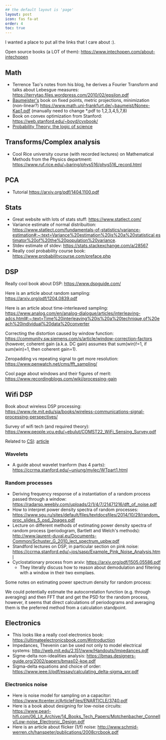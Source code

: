 ```yaml
---
## the default layout is 'page'
layout: post
icon: fas fa-at
order: 4
toc: true
---
```


I wanted a place to put all the links that I care about :).


Open source books (a LOT of them): <https://www.intechopen.com/about-intechopen>

## Math
* Terrence Tao's notes from his blog, he derives a Fourier Transform and talks about Lebesgue measures: <https://terrytao.files.wordpress.com/2010/02/epsilon.pdf>
* [Baumeister's](https://www.math.uni-frankfurt.de/~baumeist/) book on fixed points, metric projections, minimization (non-linear?) <https://www.math.uni-frankfurt.de/~baumeist/Nonex-Kap1.pdf> (manually need to change *.pdf to 1,2,3,4,5,7,8)
* Book on convex optimization from Stanford: <https://web.stanford.edu/~boyd/cvxbook/>
* [Probability Theory: the logic of science](http://www.med.mcgill.ca/epidemiology/hanley/bios601/GaussianModel/JaynesProbabilityTheory.pdf)


## Transforms/Complex analysis
* Cool Rice university course (with recorded lectures) on Mathematical Methods from the Physics department:
<https://www.ruf.rice.edu/~baring/phys516/phys516_record.html>

## PCA
* Tutorial <https://arxiv.org/pdf/1404.1100.pdf>

## Stats
* Great website with lots of stats stuff: <https://www.statlect.com/>
* Variance estimate of normal distribuition: <https://www.statlect.com/fundamentals-of-statistics/variance-estimation#:~:text=Variance%20estimation%20is%20a%20statistical,estimator%20of%20the%20population%20variance>.
* Stdev estimate of stdev: <https://stats.stackexchange.com/a/28567>
* Really cool probability course book: <https://www.probabilitycourse.com/preface.php>

## DSP
Really cool book about DSP: <https://www.dspguide.com/>

Here is an article about random sampling: <https://arxiv.org/pdf/1204.0839.pdf>

Here is an article about time-interleaved sampling: <https://www.analog.com/en/analog-dialogue/articles/interleaving-adcs.html#:~:text=Time%20interleaving%20is%20a%20technique,of%20each%20individual%20data%20converter>

Correcting the distortion caused by window function: <https://community.sw.siemens.com/s/article/window-correction-factors>
(however, coherent gain (a.k.a. DC gain) assumes that sum(win)!=1, if sum(win)=1, then coherent gain=1).

Zeropadding vs repeating signal to get more resolution: <https://www.penwatch.net/cms/fft_sampling/>

Cool page about windows and their figures of merit: <https://www.recordingblogs.com/wiki/processing-gain>

## Wifi DSP

Book about wireless DSP processing: <https://www.rle.mit.edu/sia/books/wireless-communications-signal-processing-perspectives/>

Survey of wifi tech (and required theory): <https://www.people.vcu.edu/~ebulut/COMST22_WiFi_Sensing_Survey.pdf>

Related to [CSI](https://en.wikipedia.org/wiki/Channel_state_information): [article](https://7fa7a724-a-62cb3a1a-s-sites.googlegroups.com/site/mdanishnisar/pubs/21_Robust_Channel_Est_Nisar_TSP_2010.pdf?attachauth=ANoY7cqzw5YcZj4oBRZHWPD6SUu4ZdjKmfpv89ch1vTEkTKc1ppFAWs690GM-ws7WSjUo5M2kyQJPA1pe-yt2sx8_lkuc7nQXIeDwZZbeFsUGtUQ2y3B5MWpv5IcyUwqwnHZYEY20SUSrm-5olD0-1Ijqqq1U9jvg1_qQ_T3x8--52-WxLwTF3f455xIF4fgzQVdO4vpndarl3kDYdATPbkznh23BKVk50VE9Rnj_nI2p-Vc2BwUeQT8mfs4bvvUVukpYrGAzFUi&attredirects=0)

### Wavelets
* A guide about wavelet tranform (has 4 parts): <https://ccrma.stanford.edu/~unjung/mylec/WTpart1.html>

### Random processes
* Deriving frequency response of a instantiation of a random process passed through a window: <https://radarsp.weebly.com/uploads/2/1/4/7/21471216/dft_of_noise.pdf>
* How to interpret power density spectra of random processes: <https://www.sgu.ru/sites/default/files/textdocsfiles/2014/10/29/random_proc_slides_5_psd_2pages.pdf>
* Lecture on different methods of estimating power density spectra of random process (periodogram, Bartlett and Welch's methods): <http://www.laurent-duval.eu/Documents-Common/Schuster_G_2010_lect_spectrum_upbw.pdf>
* Standford lectures on DSP, in particular section on pink noise: <https://ccrma.stanford.edu/~jos/sasp/Example_Pink_Noise_Analysis.html>
* Cyclostationary process from arxiv: <https://arxiv.org/pdf/1505.05586.pdf>
  - They literally discuss how to reason about demodulation and filtering with a window in their two exmplaes.

Some notes on estimating power spectrum density for random process:

We could potentially estimate the autocorrelation function (e.g. through averaging) and then FFT that and get the PSD for the random process, however, it seems that direct calculations of periodograms and averaging them is the preferred method from a calculation standpoint.

## Electronics

* This looks like a really cool electronics book: <https://ultimateelectronicsbook.com/#introduction>
* Impedances, Thevenin can be used not only to model electrical systems: <http://web.mit.edu/2.151/www/Handouts/Impedances.pdf>
* Sigme-delta non-idealities analysis: <https://bmas.designers-guide.org/2002/papers/bmas02-koe.pdf>
* Sigma-delta equations and choice of order: <https://www.ieee.li/pdf/essay/calculating_delta-sigma_snr.pdf>

### Electronics noise

* Here is noise model for sampling on a capacitor: <https://www.ttcenter.ir/ArticleFiles/ENARTICLE/3740.pdf>
* Here is a book about designing for low-noise circuits: <https://www.pearl-hifi.com/06_Lit_Archive/14_Books_Tech_Papers/Motchenbacher_Connelly/Low-noise_Electronic_Design.pdf>
* Here is an article about flicker (1/f) noise: <http://www.schmid-werren.ch/hanspeter/publications/2008crcbook.pdf>
